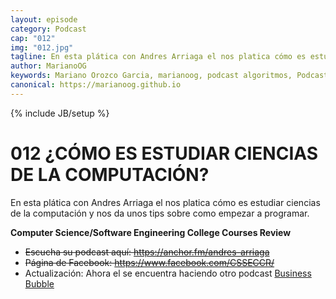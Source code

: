 ```yaml
---
layout: episode
category: Podcast
cap: "012"
img: "012.jpg"
tagline: En esta plática con Andres Arriaga el nos platica cómo es estudiar ciencias de la computación y nos da unos tips sobre como empezar a programar.
author: MarianoOG
keywords: Mariano Orozco Garcia, marianoog, podcast algoritmos, PodcastAlgoritmos
canonical: https://marianoog.github.io
---
```

{% include JB/setup %}

# 012 ¿CÓMO ES ESTUDIAR CIENCIAS DE LA COMPUTACIÓN?

En esta plática con Andres Arriaga el nos platica cómo es estudiar ciencias de la computación y nos da unos tips sobre como empezar a programar.

**Computer Science/Software Engineering College Courses Review**

* ~~Escucha su podcast aquí: https://anchor.fm/andres-arriaga~~
* ~~Página de Facebook: https://www.facebook.com/CSSECCR/~~
* Actualización: Ahora el se encuentra haciendo otro podcast [Business Bubble](https://anchor.fm/andres-arriaga3)

